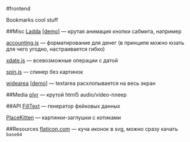 #frontend

Bookmarks cool stuff

##Misc
[Ladda](https://github.com/hakimel/Ladda) [[demo](http://lab.hakim.se/ladda/)] — крутая анимация кнопки сабмита, например

[accounting.js](http://josscrowcroft.github.io/accounting.js) — форматирование для денег (в принципе можно юзать для чего угодно, настраивается гибко)

[xdate.js](http://arshaw.com/xdate/) — всевозможные операции с датой

[spin.js](https://github.com/fgnass/spin.js) — спинер без картинок

[widearea](https://github.com/usablica/widearea) [[demo](http://usablica.github.io/widearea/)] — textarea расхлопывается на весь экран

##Media
[plyr](https://github.com/selz/plyr) — крутой html5 audio/video-плеер

##API
[FillText](http://filltext.com/) — генератор фейковых данных

[PlaceKitten](http://placekitten.com/) — картинки-заглушки с котиками

##Resources
[flaticon.com](http://www.flaticon.com/) — куча иконок в svg, можно сразу качать `base64`
